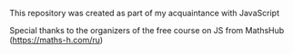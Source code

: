 This repository was created as part of my acquaintance with JavaScript

Special thanks to the organizers of the free course on JS from MathsHub (https://maths-h.com/ru)
